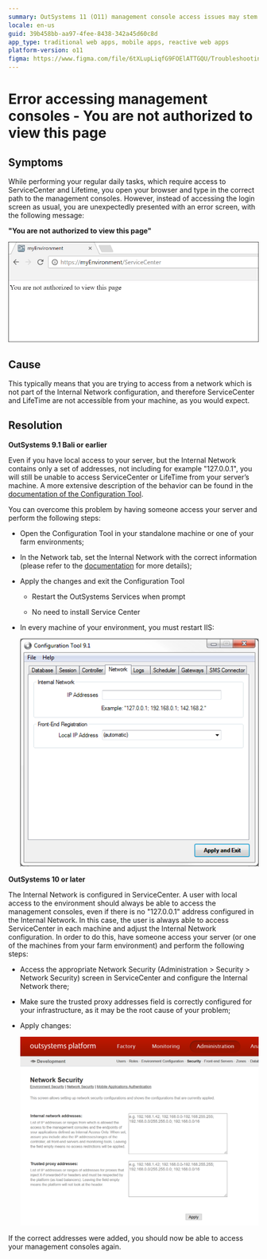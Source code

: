 ```yaml
---
summary: OutSystems 11 (O11) management console access issues may stem from improper Internal Network settings.
locale: en-us
guid: 39b458bb-aa97-4fee-8438-342a45d60c8d
app_type: traditional web apps, mobile apps, reactive web apps
platform-version: o11
figma: https://www.figma.com/file/6tXLupLiqfG9FOElATTGQU/Troubleshooting?node-id=3330:2690
---
```

# Error accessing management consoles - You are not authorized to view this page

## Symptoms

While performing your regular daily tasks, which require access to ServiceCenter and Lifetime, you open your browser and type in the correct path to the management consoles. However, instead of accessing the login screen as usual, you are unexpectedly presented with an error screen, with the following message:

**"You are not authorized to view this page"**

![Browser window displaying an error message 'You are not authorized to view this page' when trying to access the OutSystems ServiceCenter.](images/mgmt-console-not-authorized_0.png "Unauthorized Access Error Message")

## Cause

This typically means that you are trying to access from a network which is not part of the Internal Network configuration, and therefore ServiceCenter and LifeTime are not accessible from your machine, as you would  expect.

## Resolution

**OutSystems 9.1 Bali or earlier**

Even if you have local access to your server, but the Internal Network contains only a set of addresses, not including for example "127.0.0.1", you will still be unable to access ServiceCenter or LifeTime from your server’s machine. A more extensive description of the behavior can be found in the [documentation of the Configuration Tool](http://www.outsystems.com/help/configurationtool/9.1/index.htm#t=Network_Tab.htm).

You can overcome this problem by having someone access your server and perform the following steps:

* Open the Configuration Tool in your standalone machine or one of your farm environments;

* In the Network tab, set the Internal Network with the correct information (please refer to the [documentation](http://www.outsystems.com/help/configurationtool/9.1/index.htm#t=Network_Tab.htm) for more details);

* Apply the changes and exit the Configuration Tool

    * Restart the OutSystems Services when prompt

    * No need to install Service Center

* In every machine of your environment, you must restart IIS:
 
    ![OutSystems Configuration Tool window showing the Network tab with options to set Internal Network IP addresses.](images/mgmt-console-not-authorized_1.png "OutSystems Configuration Tool")
 

**OutSystems 10 or later**

The Internal Network is configured in ServiceCenter. A user with local access to the environment should always be able to access the management consoles, even if there is no "127.0.0.1" address configured in the Internal Network. In this case, the user is always able to access ServiceCenter in each machine and adjust the Internal Network configuration. In order to do this, have someone access your server (or one of the machines from your farm environment) and perform the following steps:

* Access the appropriate Network Security (Administration > Security > Network Security) screen in ServiceCenter and configure the Internal Network there;

* Make sure the trusted proxy addresses field is correctly configured for your infrastructure, as it may be the root cause of your problem;

* Apply changes:

    ![OutSystems ServiceCenter Network Security screen with fields for Internal network addresses and Trusted proxy addresses.](images/mgmt-console-not-authorized_2.png "OutSystems ServiceCenter Network Security")
 
If the correct addresses were added, you should now be able to access your management consoles again.

